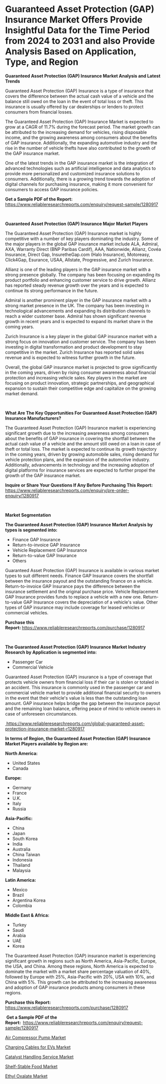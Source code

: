 <p><h1>Guaranteed Asset Protection (GAP) Insurance Market Offers Provide Insightful Data for the Time Period from 2024 to 2031 and also Provide Analysis Based on Application, Type, and Region</h1></p><p><strong>Guaranteed Asset Protection (GAP) Insurance Market Analysis and Latest Trends</strong></p>
<p><p>Guaranteed Asset Protection (GAP) Insurance is a type of insurance that covers the difference between the actual cash value of a vehicle and the balance still owed on the loan in the event of total loss or theft. This insurance is usually offered by car dealerships or lenders to protect consumers from financial losses.</p><p>The Guaranteed Asset Protection (GAP) Insurance Market is expected to grow at a CAGR of 11.7% during the forecast period. The market growth can be attributed to the increasing demand for vehicles, rising disposable income, and the growing awareness among consumers about the benefits of GAP insurance. Additionally, the expanding automotive industry and the rise in the number of vehicle thefts have also contributed to the growth of the GAP insurance market.</p><p>One of the latest trends in the GAP insurance market is the integration of advanced technologies such as artificial intelligence and data analytics to provide more personalized and customized insurance solutions to consumers. Additionally, there is a growing trend towards the adoption of digital channels for purchasing insurance, making it more convenient for consumers to access GAP insurance policies.</p></p>
<p><strong>Get a Sample PDF of the Report:&nbsp;</strong> <a href="https://www.reliableresearchreports.com/enquiry/request-sample/1280917">https://www.reliableresearchreports.com/enquiry/request-sample/1280917</a></p>
<p>&nbsp;</p>
<p><strong>Guaranteed Asset Protection (GAP) Insurance Major Market Players</strong></p>
<p><p>The Guaranteed Asset Protection (GAP) Insurance market is highly competitive with a number of key players dominating the industry. Some of the major players in the global GAP insurance market include ALA, Admiral, AXA, Warranty Direct (BNP Paribas Cardif), AAA, Nationwide, Allianz, Covéa Insurance, Direct Gap, InsuretheGap.com (Halo Insurance), Motoreasy, Click4Gap, Esurance, USAA, Allstate, Progressive, and Zurich Insurance.</p><p>Allianz is one of the leading players in the GAP insurance market with a strong presence globally. The company has been focusing on expanding its product portfolio and enhancing customer service to drive growth. Allianz has reported steady revenue growth over the years and is expected to continue its strong performance in the future.</p><p>Admiral is another prominent player in the GAP insurance market with a strong market presence in the UK. The company has been investing in technological advancements and expanding its distribution channels to reach a wider customer base. Admiral has shown significant revenue growth in recent years and is expected to expand its market share in the coming years.</p><p>Zurich Insurance is a key player in the global GAP insurance market with a strong focus on innovation and customer service. The company has been investing in digital transformation and product development to stay competitive in the market. Zurich Insurance has reported solid sales revenue and is expected to witness further growth in the future.</p><p>Overall, the global GAP insurance market is projected to grow significantly in the coming years, driven by rising consumer awareness about financial protection and increasing vehicle sales. Key players in the market are focusing on product innovation, strategic partnerships, and geographical expansion to sustain their competitive edge and capitalize on the growing market demand.</p></p>
<p>&nbsp;</p>
<p><strong>What Are The Key Opportunities For Guaranteed Asset Protection (GAP) Insurance Manufacturers?</strong></p>
<p><p>The Guaranteed Asset Protection (GAP) Insurance market is experiencing significant growth due to the increasing awareness among consumers about the benefits of GAP insurance in covering the shortfall between the actual cash value of a vehicle and the amount still owed on a loan in case of theft or total loss. The market is expected to continue its growth trajectory in the coming years, driven by growing automobile sales, rising demand for vehicle protection plans, and the expansion of the automotive industry. Additionally, advancements in technology and the increasing adoption of digital platforms for insurance services are expected to further propel the growth of the GAP insurance market.</p></p>
<p><strong>Inquire or Share Your Questions If Any Before Purchasing This Report:</strong> <a href="https://www.reliableresearchreports.com/enquiry/pre-order-enquiry/1280917">https://www.reliableresearchreports.com/enquiry/pre-order-enquiry/1280917</a></p>
<p>&nbsp;</p>
<p><strong>Market Segmentation</strong></p>
<p><strong>The Guaranteed Asset Protection (GAP) Insurance Market Analysis by types is segmented into:</strong></p>
<p><ul><li>Finance GAP Insurance</li><li>Return-to-invoice GAP Insurance</li><li>Vehicle Replacement GAP Insurance</li><li>Return-to-value GAP Insurance</li><li>Others</li></ul></p>
<p><p>Guaranteed Asset Protection (GAP) Insurance is available in various market types to suit different needs. Finance GAP Insurance covers the shortfall between the insurance payout and the outstanding finance on a vehicle. Return-to-invoice GAP Insurance pays the difference between the insurance settlement and the original purchase price. Vehicle Replacement GAP Insurance provides funds to replace a vehicle with a new one. Return-to-value GAP Insurance covers the depreciation of a vehicle's value. Other types of GAP insurance may include coverage for leased vehicles or commercial vehicles.</p></p>
<p><strong>Purchase this Report:&nbsp;</strong><a href="https://www.reliableresearchreports.com/purchase/1280917">https://www.reliableresearchreports.com/purchase/1280917</a></p>
<p>&nbsp;</p>
<p><strong>The Guaranteed Asset Protection (GAP) Insurance Market Industry Research by Application is segmented into:</strong></p>
<p><ul><li>Passenger Car</li><li>Commercial Vehicle</li></ul></p>
<p><p>Guaranteed Asset Protection (GAP) insurance is a type of coverage that protects vehicle owners from financial loss if their car is stolen or totaled in an accident. This insurance is commonly used in the passenger car and commercial vehicle market to provide additional financial security to owners in the event that their vehicle's value is less than the outstanding loan amount. GAP insurance helps bridge the gap between the insurance payout and the remaining loan balance, offering peace of mind to vehicle owners in case of unforeseen circumstances.</p></p>
<p><a href="https://www.reliableresearchreports.com/global-guaranteed-asset-protection-insurance-market-r1280917">&nbsp;https://www.reliableresearchreports.com/global-guaranteed-asset-protection-insurance-market-r1280917</a></p>
<p><strong>In terms of Region, the Guaranteed Asset Protection (GAP) Insurance Market Players available by Region are:</strong></p>
<p>
    <p> <strong> North America: </strong>
        <ul>
            <li>United States</li>
            <li>Canada</li>
        </ul>
        </p> 
    <p> <strong> Europe: </strong>
        <ul>
            <li>Germany</li>
            <li>France</li>
            <li>U.K.</li>
            <li>Italy</li>
            <li>Russia</li>
        </ul>
        </p> 
    <p> <strong> Asia-Pacific: </strong>
        <ul>
            <li>China</li>
            <li>Japan</li>
            <li>South Korea</li>
            <li>India</li>
            <li>Australia</li>
            <li>China Taiwan</li>
            <li>Indonesia</li>
            <li>Thailand</li>
            <li>Malaysia</li>
        </ul>
        </p> 
    <p> <strong> Latin America: </strong>
        <ul>
            <li>Mexico</li>
            <li>Brazil</li>
            <li>Argentina Korea</li>
            <li>Colombia</li>
        </ul>
        </p> 
    <p> <strong> Middle East & Africa: </strong>
        <ul>
            <li>Turkey</li>
            <li>Saudi</li>
            <li>Arabia</li>
            <li>UAE</li>
            <li>Korea</li>
        </ul>
    </p>
    </p>
<p><p>The Guaranteed Asset Protection (GAP) insurance market is experiencing significant growth in regions such as North America, Asia-Pacific, Europe, the USA, and China. Among these regions, North America is expected to dominate the market with a market share percentage valuation of 40%, followed by Europe with 25%, Asia-Pacific with 20%, USA with 10%, and China with 5%. This growth can be attributed to the increasing awareness and adoption of GAP insurance products among consumers in these regions.</p></p>
<p><strong>Purchase this Report: </strong><a href="https://www.reliableresearchreports.com/purchase/1280917">https://www.reliableresearchreports.com/purchase/1280917</a></p>
<p>&nbsp;<strong>Get a Sample PDF of the Report:&nbsp;&nbsp;</strong><a href="https://www.reliableresearchreports.com/enquiry/request-sample/1280917">https://www.reliableresearchreports.com/enquiry/request-sample/1280917</a></p>
<p><strong></strong></p>
<p><p><a href="https://medium.com/@akshatreportprime/analyzing-air-compressor-pump-market-dynamics-and-growth-drivers-and-forecasted-for-period-from-84877b2e8336">Air Compressor Pump Market</a></p><p><a href="https://www.linkedin.com/pulse/charging-cables-evs-market-share-analysis-growth-trends-6uipc">Charging Cables for EVs Market</a></p><p><a href="https://github.com/lukmanduiky01/Market-Research-Report-List-1/blob/main/catalyst-handling-service-market.md">Catalyst Handling Service Market</a></p><p><a href="https://www.linkedin.com/pulse/global-shelf-stable-food-market-size-expected-experience-cagr-x3blc">Shelf-Stable Food Market</a></p><p><a href="https://github.com/theanastasiyah/Market-Research-Report-List-1/blob/main/ethyl-oxalate-market.md">Ethyl Oxalate Market</a></p></p>